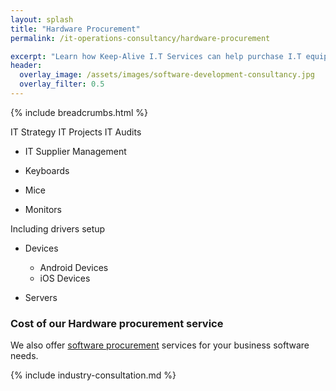 ```yaml
---
layout: splash
title: "Hardware Procurement"
permalink: /it-operations-consultancy/hardware-procurement

excerpt: "Learn how Keep-Alive I.T Services can help purchase I.T equipment that's appropriate for your business with our I.T hardware procurement service."
header:
  overlay_image: /assets/images/software-development-consultancy.jpg
  overlay_filter: 0.5 
---
```


{% include breadcrumbs.html %}

IT Strategy
IT Projects
IT Audits

- IT Supplier Management


- Keyboards
- Mice
- Monitors

Including drivers setup

- Devices
    - Android Devices
    - iOS Devices

- Servers

### Cost of our Hardware procurement service


We also offer <a href="/software-consultancy/software-procurement-services">software procurement</a> services for your business software needs.

{% include industry-consultation.md %}